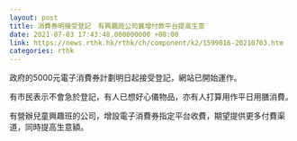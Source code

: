 ```yaml
---
layout: post
title: 消費券明接受登記　有興趣班公司冀增付款平台提高生意
date: 2021-07-03 17:43:48.000000000 +08:00
link: https://news.rthk.hk/rthk/ch/component/k2/1599016-20210703.htm
categories: rthk
---
```


政府的5000元電子消費券計劃明日起接受登記，網站已開始運作。

有巿民表示不會急於登記，有人已想好心儀物品，亦有人打算用作平日用膳消費。

有營辦兒童興趣班的公司，增設電子消費券指定平台收費，期望提供更多付費渠道，同時提高生意額。
